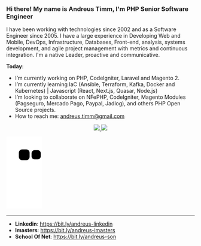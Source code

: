 ### Hi there! My name is Andreus Timm, I'm PHP Senior Software Engineer

I have been working with technologies since 2002 and as a Software Engineer since 2005. I have a large experience in Developing Web and Mobile, DevOps, Infrastructure, Databases, Front-end, analysis, systems development, and agile project management with metrics and continuous integration. I'm a native Leader, proactive and communicative.

**Today**:

- I’m currently working on PHP, CodeIgniter, Laravel and Magento 2.
- I’m currently learning IaC (Ansible, Terraform, Kafka, Docker and Kubernetes) | Javascript (React, Next.js, Quasar, Node.js)
- I’m looking to collaborate on NFePHP, CodeIgniter, Magento Modules (Pagseguro, Mercado Pago, Paypal, Jadlog), and others PHP Open Source projects.
- How to reach me: andreus.timm@gmail.com

<div align="center">
  <a href="https://github.com/andreustimm">
    <img height="180em" src="https://github-readme-stats.vercel.app/api?username=andreustimm&show_icons=true&theme=dracula&include_all_commits=true&count_private=true"/>
    <img height="180em" src="https://github-readme-stats.vercel.app/api/top-langs/?username=andreustimm&layout=compact&langs_count=7&theme=dracula"/>
  </a>
</div>

![Snake animation](https://github.com/andreustimm/andreustimm/blob/output/github-contribution-grid-snake.svg)

----

 - **Linkedin**: https://bit.ly/andreus-linkedin
 - **Imasters**: https://bit.ly/andreus-imasters
 - **School Of Net**: https://bit.ly/andreus-son
